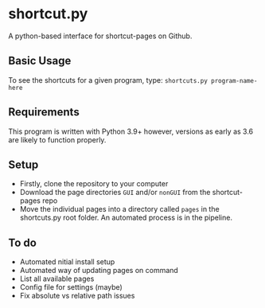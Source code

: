# shortcut.py
A python-based interface for shortcut-pages on Github.

## Basic Usage
To see the shortcuts for a given program, type:
`shortcuts.py program-name-here`

## Requirements
This program is written with Python 3.9+ however, versions as early as 3.6 are likely to function properly.

## Setup
- Firstly, clone the repository to your computer
- Download the page directories `GUI` and/or `nonGUI` from the shortcut-pages repo
- Move the individual pages into a directory called `pages` in the shortcuts.py root folder.
An automated process is in the pipeline.

## To do
- Automated nitial install setup
- Automated way of updating pages on command
- List all available pages
- Config file for settings (maybe)
- Fix absolute vs relative path issues

